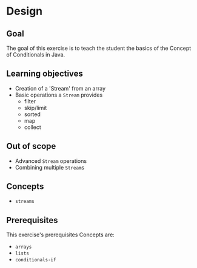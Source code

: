 # Design

## Goal

The goal of this exercise is to teach the student the basics of the Concept of Conditionals in Java.

## Learning objectives

- Creation of a 'Stream' from an array
- Basic operations a `Stream` provides
	- filter
	- skip/limit
	- sorted
	- map
	- collect

## Out of scope

- Advanced `Stream` operations
- Combining multiple `Stream`s

## Concepts

- `streams`

## Prerequisites

This exercise's prerequisites Concepts are:

- `arrays`
- `lists`
- `conditionals-if`
